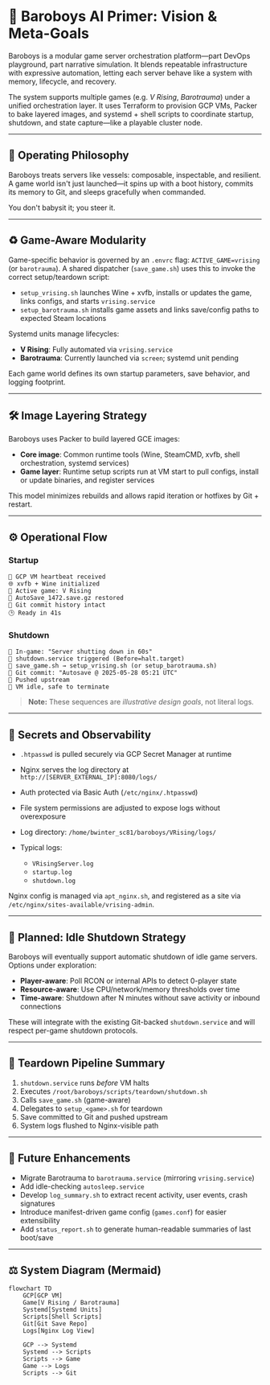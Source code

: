 # 🧠 Baroboys AI Primer: Vision & Meta-Goals

Baroboys is a modular game server orchestration platform—part DevOps playground, part narrative simulation. It blends repeatable infrastructure with expressive automation, letting each server behave like a system with memory, lifecycle, and recovery.

The system supports multiple games (e.g. *V Rising*, *Barotrauma*) under a unified orchestration layer. It uses Terraform to provision GCP VMs, Packer to bake layered images, and systemd + shell scripts to coordinate startup, shutdown, and state capture—like a playable cluster node.

---

## 🌌 Operating Philosophy

Baroboys treats servers like vessels: composable, inspectable, and resilient. A game world isn't just launched—it spins up with a boot history, commits its memory to Git, and sleeps gracefully when commanded.

You don't babysit it; you steer it.

---

## ♻️ Game-Aware Modularity

Game-specific behavior is governed by an `.envrc` flag: `ACTIVE_GAME=vrising` (or `barotrauma`). A shared dispatcher (`save_game.sh`) uses this to invoke the correct setup/teardown script:

* `setup_vrising.sh` launches Wine + xvfb, installs or updates the game, links configs, and starts `vrising.service`
* `setup_barotrauma.sh` installs game assets and links save/config paths to expected Steam locations

Systemd units manage lifecycles:

* **V Rising**: Fully automated via `vrising.service`
* **Barotrauma**: Currently launched via `screen`; systemd unit pending

Each game world defines its own startup parameters, save behavior, and logging footprint.

---

## 🛠️ Image Layering Strategy

Baroboys uses Packer to build layered GCE images:

* **Core image**: Common runtime tools (Wine, SteamCMD, xvfb, shell orchestration, systemd services)
* **Game layer**: Runtime setup scripts run at VM start to pull configs, install or update binaries, and register services

This model minimizes rebuilds and allows rapid iteration or hotfixes by Git + restart.

---

## ⚙️ Operational Flow

### Startup

```
📱 GCP VM heartbeat received
🌐 xvfb + Wine initialized
🧬 Active game: V Rising
🔄 AutoSave_1472.save.gz restored
🔗 Git commit history intact
🕒 Ready in 41s
```

### Shutdown

```
📣 In-game: "Server shutting down in 60s"
🧠 shutdown.service triggered (Before=halt.target)
📂 save_game.sh → setup_vrising.sh (or setup_barotrauma.sh)
🔗 Git commit: "Autosave @ 2025-05-28 05:21 UTC"
🚁 Pushed upstream
🔺 VM idle, safe to terminate
```

> **Note:** These sequences are *illustrative design goals*, not literal logs.

---

## 🔐 Secrets and Observability

* `.htpasswd` is pulled securely via GCP Secret Manager at runtime
* Nginx serves the log directory at `http://[SERVER_EXTERNAL_IP]:8080/logs/`
* Auth protected via Basic Auth (`/etc/nginx/.htpasswd`)
* File system permissions are adjusted to expose logs without overexposure
* Log directory: `/home/bwinter_sc81/baroboys/VRising/logs/`
* Typical logs:

  * `VRisingServer.log`
  * `startup.log`
  * `shutdown.log`

Nginx config is managed via `apt_nginx.sh`, and registered as a site via `/etc/nginx/sites-available/vrising-admin`.

---

## 🛌 Planned: Idle Shutdown Strategy

Baroboys will eventually support automatic shutdown of idle game servers. Options under exploration:

* **Player-aware**: Poll RCON or internal APIs to detect 0-player state
* **Resource-aware**: Use CPU/network/memory thresholds over time
* **Time-aware**: Shutdown after N minutes without save activity or inbound connections

These will integrate with the existing Git-backed `shutdown.service` and will respect per-game shutdown protocols.

---

## 🔺 Teardown Pipeline Summary

1. `shutdown.service` runs *before* VM halts
2. Executes `/root/baroboys/scripts/teardown/shutdown.sh`
3. Calls `save_game.sh` (game-aware)
4. Delegates to `setup_<game>.sh` for teardown
5. Save committed to Git and pushed upstream
6. System logs flushed to Nginx-visible path

---

## 📘 Future Enhancements

* Migrate Barotrauma to `barotrauma.service` (mirroring `vrising.service`)
* Add idle-checking `autosleep.service`
* Develop `log_summary.sh` to extract recent activity, user events, crash signatures
* Introduce manifest-driven game config (`games.conf`) for easier extensibility
* Add `status_report.sh` to generate human-readable summaries of last boot/save

---

## ⚖️ System Diagram (Mermaid)

```mermaid
flowchart TD
    GCP[GCP VM]
    Game[V Rising / Barotrauma]
    Systemd[Systemd Units]
    Scripts[Shell Scripts]
    Git[Git Save Repo]
    Logs[Nginx Log View]

    GCP --> Systemd
    Systemd --> Scripts
    Scripts --> Game
    Game --> Logs
    Scripts --> Git
```
